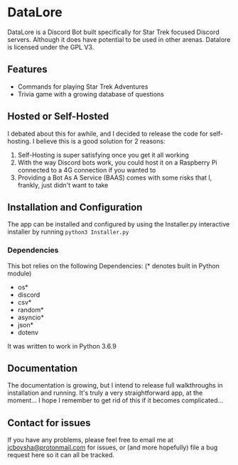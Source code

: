 # DataLore
DataLore is a Discord Bot built specifically for Star Trek focused Discord servers. Although it does have potential to be used in other arenas. Datalore is licensed under the GPL V3. 

## Features
- Commands for playing Star Trek Adventures
- Trivia game with a growing database of questions

## Hosted or Self-Hosted
I debated about this for awhile, and I decided to release the code for self-hosting. I believe this is a good solution for 2 reasons:
1) Self-Hosting is super satisfying once you get it all working
2) With the way Discord bots work, you could host it on a Raspberry Pi connected to a 4G connection if you wanted to
3) Providing a Bot As A Service (BAAS) comes with some risks that I, frankly, just didn't want to take 

## Installation and Configuration
The app can be installed and configured by using the Installer.py interactive installer by running `python3 Installer.py`

### Dependencies
This bot relies on the following Dependencies: (* denotes built in Python module)
- os*
- discord
- csv*
- random*
- asyncio*
- json*
- dotenv

It was written to work in Python 3.6.9

## Documentation
The documentation is growing, but I intend to release full walkthroughs in installation and running. It's truly a very straightforward app, at the moment... I hope I remember to get rid of this if it becomes complicated...

## Contact for issues
If you have any problems, please feel free to email me at jcboysha@protonmail.com for issues, or (and more hopefully) file a bug request here so it can all be tracked.